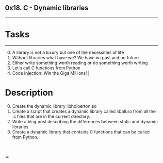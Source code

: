 ## 0x18. C - Dynamic libraries
---
# Tasks
---
0. A library is not a luxury but one of the necessities of life 
1. Without libraries what have we? We have no past and no future
2. Either write something worth reading or do something worth writing
3. Let's call C functions from Python
4. Code injection: Win the Giga Millions!
|

# Description

0. Create the dynamic library libholberton.so
1. Create a script that creates a dynamic library called liball.so from all the .c files that are in the current directory.
2. Write a blog post describing the differences between static and dynamic libraries
3. Create a dynamic library that contains C functions that can be called from Python.
# -

